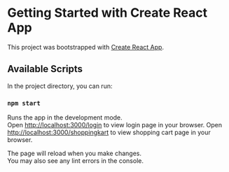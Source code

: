 # Getting Started with Create React App

This project was bootstrapped with [Create React App](https://github.com/facebook/create-react-app).

## Available Scripts

In the project directory, you can run:

### `npm start`

Runs the app in the development mode.\
Open [http://localhost:3000/login](http://localhost:3000/login) to view login page in your browser.
Open [http://localhost:3000/shoppingkart](http://localhost:3000/shoppingkart) to view shopping cart page in your browser.


The page will reload when you make changes.\
You may also see any lint errors in the console.
